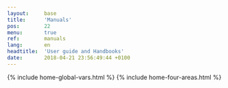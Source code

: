 ```yaml
---
layout:     base
title:      'Manuals'
pos:        22
menu:       true
ref:        manuals
lang:       en
headtitle:  'User guide and Handbooks'
date:       2018-04-21 23:56:49:44 +0100 
---
```




{% include home-global-vars.html %}
{% include home-four-areas.html %}


